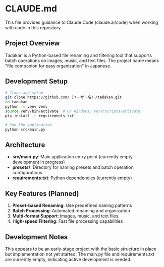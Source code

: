 # CLAUDE.md

This file provides guidance to Claude Code (claude.ai/code) when working with code in this repository.

## Project Overview

Tadakan is a Python-based file renaming and filtering tool that supports batch operations on images, music, and text files. The project name means "file companion for easy organization" in Japanese.

## Development Setup

```sh
# Clone and setup
git clone https://github.com/（ユーザー名）/tadakan.git
cd tadakan
python -m venv venv
source venv/bin/activate  # On Windows: venv\Scripts\activate
pip install -r requirements.txt

# Run the application
python src/main.py
```

## Architecture

- **src/main.py**: Main application entry point (currently empty - development in progress)
- **presets/**: Directory for naming presets and batch operation configurations
- **requirements.txt**: Python dependencies (currently empty)

## Key Features (Planned)

1. **Preset-based Renaming**: Use predefined naming patterns
2. **Batch Processing**: Automated renaming and organization
3. **Multi-format Support**: Images, music, and text files
4. **High-speed Filtering**: Fast file processing capabilities

## Development Notes

This appears to be an early-stage project with the basic structure in place but implementation not yet started. The main.py file and requirements.txt are currently empty, indicating active development is needed.